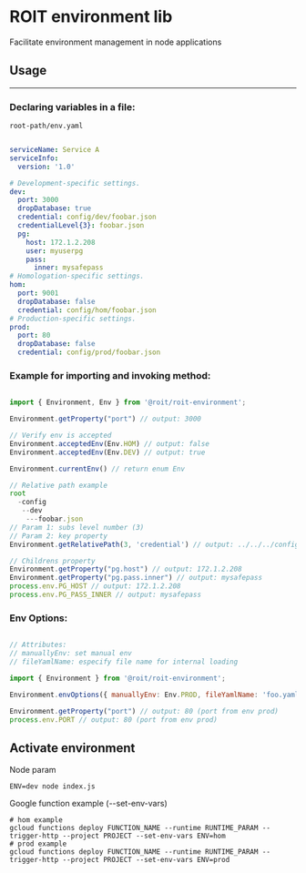 # ROIT environment lib
Facilitate environment management in node applications

## Usage
-----------

### Declaring variables in a file:

```
root-path/env.yaml
```

```yaml

serviceName: Service A
serviceInfo:
  version: '1.0'

# Development-specific settings. 
dev:
  port: 3000
  dropDatabase: true
  credential: config/dev/foobar.json
  credentialLevel{3}: foobar.json
  pg:
    host: 172.1.2.208
    user: myuserpg
    pass:
      inner: mysafepass
# Homologation-specific settings. 
hom:
  port: 9001
  dropDatabase: false
  credential: config/hom/foobar.json
# Production-specific settings. 
prod:
  port: 80
  dropDatabase: false
  credential: config/prod/foobar.json
```
### Example for importing and invoking method:

```javascript

import { Environment, Env } from '@roit/roit-environment';

Environment.getProperty("port") // output: 3000

// Verify env is accepted
Environment.acceptedEnv(Env.HOM) // output: false
Environment.acceptedEnv(Env.DEV) // output: true

Environment.currentEnv() // return enum Env

// Relative path example
root
  -config
   --dev
    ---foobar.json
// Param 1: subs level number (3)
// Param 2: key property
Environment.getRelativePath(3, 'credential') // output: ../../../config/dev/foobar.json

// Childrens property 
Environment.getProperty("pg.host") // output: 172.1.2.208
Environment.getProperty("pg.pass.inner") // output: mysafepass
process.env.PG_HOST // output: 172.1.2.208
process.env.PG_PASS_INNER // output: mysafepass

```
### Env Options:

```javascript

// Attributes:
// manuallyEnv: set manual env
// fileYamlName: especify file name for internal loading

import { Environment } from '@roit/roit-environment';

Environment.envOptions({ manuallyEnv: Env.PROD, fileYamlName: 'foo.yaml' })

Environment.getProperty("port") // output: 80 (port from env prod)
process.env.PORT // output: 80 (port from env prod)

```

## Activate environment

Node param

```
ENV=dev node index.js
```

Google function example (--set-env-vars)

```shell
# hom example
gcloud functions deploy FUNCTION_NAME --runtime RUNTIME_PARAM --trigger-http --project PROJECT --set-env-vars ENV=hom
# prod example
gcloud functions deploy FUNCTION_NAME --runtime RUNTIME_PARAM --trigger-http --project PROJECT --set-env-vars ENV=prod
```
